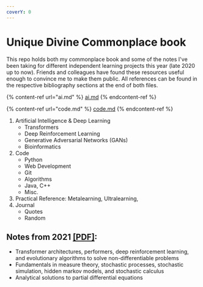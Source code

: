 ```yaml
---
coverY: 0
---
```


# Unique Divine Commonplace book

This repo holds both my commonplace book and some of the notes I've been taking for different independent learning projects this year (late 2020 up to now). Friends and colleagues have found these resources useful enough to convince me to make them public. All references can be found in the respective bibliography sections at the end of both files.

{% content-ref url="ai.md" %}
[ai.md](ai.md)
{% endcontent-ref %}

{% content-ref url="code.md" %}
[code.md](code.md)
{% endcontent-ref %}

1. Artificial Intelligence & Deep Learning
   * Transformers
   * Deep Reinforcement Learning
   * Generative Adversarial Networks (GANs)
   * Bioinformatics
2. Code
   * Python
   * Web Development
   * Git
   * Algorithms
   * Java, C++
   * Misc.
3. Practical Reference: Metalearning, Ultralearning,
4. Journal
   * Quotes
   * Random

## Notes from 2021 [\[PDF\]](notes-21/spring2021.tex):

* Transformer architectures, performers, deep reinforcement learning, and evolutionary algorithms to solve non-differentiable problems
* Fundamentals in measure theory, stochastic processes, stochastic simulation, hidden markov models, and stochastic calculus
* Analytical solutions to partial differential equations
